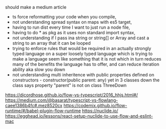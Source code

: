 should make a medium article
- ts force reformatting your code when you compile,
- not understanding spread syntax on maps with es5 target,
- having to run dist every time I want to just run a node file,
- having to do * as pkg as it uses non standard import syntax,
- not understanding if I pass ina string or string[] or Array<string> and cast a string to an array that it can be looped
- trying to enforce rules that would be required in an actually strongly typed language on a super loosely typed language which is trying to make a language seem like something that it is not which in turn reduces many of the benefits the language has to offer, and can reduce iteration ability aka slow you down
- not understanding multi inheritence with public properties defined on constructors - constructor(public parent: any) yet in 3 classes down the class says property "parent" is not on class ThreeDown

https://djcordhose.github.io/flow-vs-typescript/2016_hhjs.html#/
https://medium.com/@basarat/typescript-vs-flowlang-caee1386b4fc#.mez8520cx
https://codemix.github.io/flow-runtime/#/babel-plugin-flow-runtime
https://nuclide.io/
https://egghead.io/lessons/react-setup-nuclide-to-use-flow-and-eslint-mac

